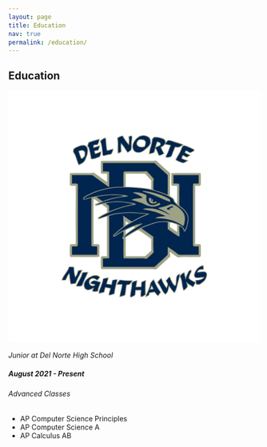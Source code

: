 ```yaml
---
layout: page
title: Education
nav: true
permalink: /education/
---
```


<section id="education" class="services">
  <div class="container">
    <div class="section-title">
      <h2>Education</h2>
    </div>
    <div class="row">
      <div class="col-lg-12" data-aos="fade-up">
        <div class="icon-box" data-aos="fade-up" data-aos-delay="100">
          <img src="assets/img/DelNorte.png" class="img-fluid" alt="Del Norte High School">
          <p><em>Junior at Del Norte High School</em></p>
          <h5>August 2021 - Present</h5>
          <h6>Advanced Classes</h6>
          <ul>
            <li>AP Computer Science Principles</li>
            <li>AP Computer Science A</li>
            <li>AP Calculus AB</li>
          </ul>
        </div>
      </div>
    </div>
  </div>
</section>